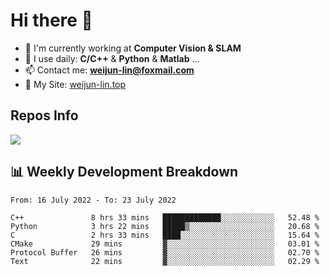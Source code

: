 # Hi there 👋

<!--
**Weijun-Lin/Weijun-Lin** is a ✨ _special_ ✨ repository because its `README.md` (this file) appears on your GitHub profile.

Here are some ideas to get you started:

- 🔭 I’m currently working on ...
- 🌱 I’m currently learning ...
- 👯 I’m looking to collaborate on ...
- 🤔 I’m looking for help with ...
- 💬 Ask me about ...
- 📫 How to reach me: ...
- 😄 Pronouns: ...
- ⚡ Fun fact: ...
-->

- 🏢 I'm currently working at **Computer Vision & SLAM**
- 🚀 I use daily: **C/C++** & **Python** & **Matlab** ...
- 📫 Contact me: **weijun-lin@foxmail.com**
- 🔗 My Site: [weijun-lin.top](https://weijun-lin.top/p)

  

## Repos Info
![](https://github-readme-stats.vercel.app/api?username=Weijun-Lin&theme=cobalt)

## 📊 Weekly Development Breakdown

<!--START_SECTION:waka-->

```text
From: 16 July 2022 - To: 23 July 2022

C++               8 hrs 33 mins   █████████████░░░░░░░░░░░░   52.48 %
Python            3 hrs 22 mins   █████▒░░░░░░░░░░░░░░░░░░░   20.68 %
C                 2 hrs 33 mins   ████░░░░░░░░░░░░░░░░░░░░░   15.64 %
CMake             29 mins         ▓░░░░░░░░░░░░░░░░░░░░░░░░   03.01 %
Protocol Buffer   26 mins         ▓░░░░░░░░░░░░░░░░░░░░░░░░   02.70 %
Text              22 mins         ▓░░░░░░░░░░░░░░░░░░░░░░░░   02.29 %
```

<!--END_SECTION:waka-->
